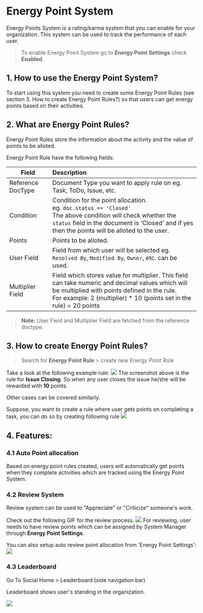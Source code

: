 <!-- add-breadcrumbs -->

# Energy Point System
Energy Points System is a rating/karma system that you can enable for your organization. This system can be used to track the performance of each user.

> To enable Energy Point System go to **Energy Point Settings**
 > check **Enabled**.


## 1. How to use the Energy Point System?
To start using this system you need to create some Energy Point Rules (see section 3. How to create Energy Point Rules?) so that users can get energy points based on their activities.

## 2. What are Energy Point Rules?
Energy Point Rules store the information about the activity and the value of points to be alloted.

Energy Point Rule have the following fields:

| Field        | Description  |
| ------------- |:-------------|
| Reference DocType| Document Type you want to apply rule on eg. Task, ToDo, Issue, etc. |
| Condition| Condition for the point allocation. <br>eg. `doc.status == 'Closed'`<br>The above condition will check whether the `status` field in the document is 'Closed' and if yes then the points will be alloted to the user.       |
| Points | Points to be alloted.|
| User Field | Field from which user will be selected eg. `Resolved By`, `Modified By`, `Owner`, etc. can be used.      |
| Multiplier Field | Field which stores value for multiplier. This field can take numeric and decimal values which will be multiplied with points defined in the rule. <br> For example: 2 (multiplier) * 10 (points set in the rule) = 20 points     |

> **Note:** User Field and Multiplier Field are fetched from the reference doctype.

## 3. How to create Energy Point Rules?

> Search for **Energy Point Rule** > create new Energy Point Rule

Take a look at the following example rule:
<img class="screenshot" src="/docs/assets/img/energy-point-system/issue-closed-rule.png">
The screenshot above is the rule for **Issue Closing**.
So when any user closes the issue he/she will be rewarded with **10** points.

Other cases can be covered similarly.

Suppose, you want to create a rule where user gets points on completing a task,
you can do so by creating following rule
<img class="screenshot" src="/docs/assets/img/energy-point-system/task-complete-rule.png">


## 4. Features:

### 4.1 Auto Point allocation
Based on energy point rules created, users will automatically get points when they complete activities which are tracked using the Energy Point System.

### 4.2 Review System
Review system can be used to "Appreciate" or "Criticize" someone's work.

Check out the following GIF for the review process.
<img class="screenshot" src="/docs/assets/img/energy-point-system/review-system.gif">
For reviewing, user needs to have review points which can be assigned by System Manager through **Energy Point Settings**.

You can also setup auto review point allocation from 'Energy Point Settings':
<img class="screenshot" src="/docs/assets/img/energy-point-system/auto-review-point-allocation.png">

### 4.3 Leaderboard
Go To Social Home > Leaderboard (side navigation bar)

Leaderboard shows user's standing in the organization.

<img class="screenshot" src="/docs/assets/img/energy-point-system/leaderboard.png">
